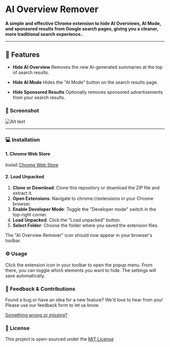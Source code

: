 # AI Overview Remover

**A simple and effective Chrome extension to hide AI Overviews, AI Mode, and sponsored results from Google search pages, giving you a cleaner, more traditional search experience..**

---

## 🚀 Features

- **Hide AI Overview** Removes the new AI-generated summaries at the top of search results.

- **Hide AI Mode** Hides the "AI Mode" button on the search results page.

- **Hide Sponsored Results** Optionally removes sponsored advertisements from your search results.

### 📸 Screenshot

![Alt text](images/screenshot.png "Screenshot")

---

### 💻 Installation

#### 1. Chrome Web Store

Install [Chrome Web Store](https://chromewebstore.google.com/detail/ai-overview-remover/hgjbjafhomnckbldadnfhaldcdacgehn?hl=en)

#### 2. Load Unpacked

1. **Clone or Download**: Clone this repository or download the ZIP file and extract it.
2. **Open Extensions**: Navigate to chrome://extensions in your Chrome browser.
3. **Enable Developer Mode**: Toggle the "Developer mode" switch in the top-right corner.
4. **Load Unpacked**: Click the "Load unpacked" button.
5. **Select Folder**: Choose the folder where you saved the extension files.

The "AI Overview Remover" icon should now appear in your browser's toolbar.

### ⚙️ Usage

Click the extension icon in your toolbar to open the popup menu. From there, you can toggle which elements you want to hide. The settings will save automatically.

### 💬 Feedback & Contributions

Found a bug or have an idea for a new feature? We'd love to hear from you! Please use our feedback form to let us know.

[Something wrong or missing?](https://forms.gle/zS9NmAoqoJ2xc35j6)

### 📄 License

This project is open-sourced under the [MIT License](https://opensource.org/licenses/MIT)
